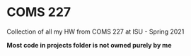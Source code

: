 # COMS 227

Collection of all my HW from COMS 227 at ISU - Spring 2021

**Most code in projects folder is not owned purely by me**